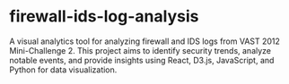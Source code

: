 # firewall-ids-log-analysis
A visual analytics tool for analyzing firewall and IDS logs from VAST 2012 Mini-Challenge 2. This project aims to identify security trends, analyze notable events, and provide insights using React, D3.js, JavaScript, and Python for data visualization.
